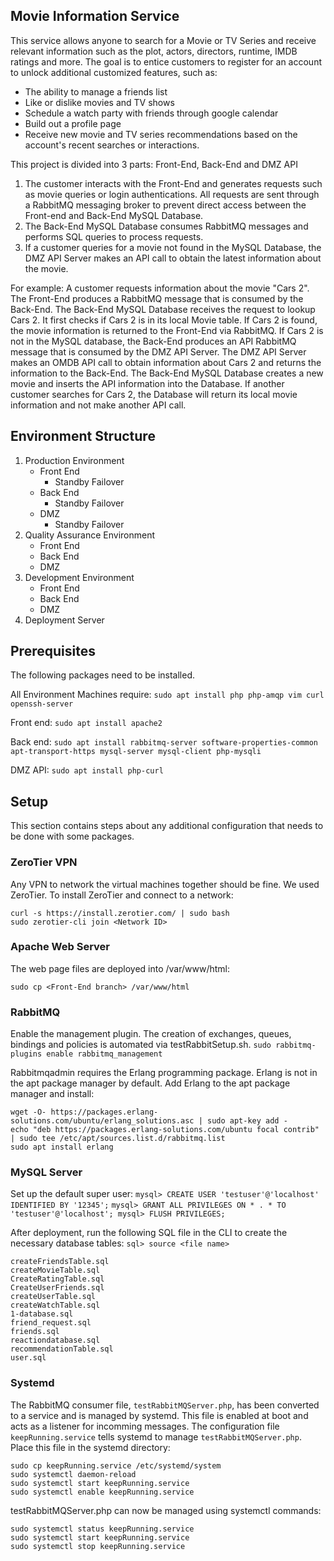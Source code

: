 ## Movie Information Service

This service allows anyone to search for a Movie or TV Series and receive relevant information such as the plot, actors, directors, runtime, IMDB ratings and more. The goal is to entice customers to register for an account to unlock additional customized features, such as: 
- The ability to manage a friends list 
- Like or dislike movies and TV shows 
- Schedule a watch party with friends through google calendar 
- Build out a profile page
- Receive new movie and TV series recommendations based on the account's recent searches or interactions. 

This project is divided into 3 parts: Front-End, Back-End and DMZ API
1. The customer interacts with the Front-End and generates requests such as movie queries or login authentications. All requests are sent through a RabbitMQ messaging broker to prevent direct access between the Front-end and Back-End MySQL Database.
2. The Back-End MySQL Database consumes RabbitMQ messages and performs SQL queries to process requests. 
3. If a customer queries for a movie not found in the MySQL Database, the DMZ API Server makes an API call to obtain the latest information about the movie.  

For example: A customer requests information about the movie "Cars 2". The Front-End produces a RabbitMQ message that is consumed by the Back-End. The Back-End MySQL Database receives the request to lookup Cars 2. It first checks if Cars 2 is in its local Movie table. If Cars 2 is found, the movie information is returned to the Front-End via RabbitMQ. If Cars 2 is not in the MySQL database, the Back-End produces an API RabbitMQ message that is consumed by the DMZ API Server. The DMZ API Server makes an OMDB API call to obtain information about Cars 2 and returns the information to the Back-End. The Back-End MySQL Database creates a new movie and inserts the API information into the Database. If another customer searches for Cars 2, the Database will return its local movie information and not make another API call.

## Environment Structure

1. Production Environment
   - Front End
     - Standby Failover
    - Back End
      - Standby Failover
    - DMZ
      - Standby Failover
2. Quality Assurance Environment
   - Front End
   - Back End
   - DMZ
3. Development Environment
   - Front End
   - Back End
   - DMZ
4. Deployment Server

## Prerequisites

The following packages need to be installed.

All Environment Machines require: ```sudo apt install php php-amqp vim curl openssh-server```

Front end: ```sudo apt install apache2```

Back end: ```sudo apt install rabbitmq-server software-properties-common apt-transport-https mysql-server mysql-client php-mysqli```

DMZ API: ```sudo apt install php-curl```

## Setup

This section contains steps about any additional configuration that needs to be done with some packages.

### ZeroTier VPN

Any VPN to network the virtual machines together should be fine. We used ZeroTier. To install ZeroTier and connect to a network:
```
curl -s https://install.zerotier.com/ | sudo bash
sudo zerotier-cli join <Network ID>
```
### Apache Web Server

The web page files are deployed into /var/www/html: 
```
sudo cp <Front-End branch> /var/www/html
```

### RabbitMQ

Enable the management plugin. The creation of exchanges, queues, bindings and policies is automated via testRabbitSetup.sh.
```sudo rabbitmq-plugins enable rabbitmq_management```

Rabbitmqadmin requires the Erlang programming package. Erlang is not in the apt package manager by default. Add Erlang to the apt package manager and install: 
```
wget -O- https://packages.erlang-solutions.com/ubuntu/erlang_solutions.asc | sudo apt-key add -
echo "deb https://packages.erlang-solutions.com/ubuntu focal contrib" | sudo tee /etc/apt/sources.list.d/rabbitmq.list
sudo apt install erlang
```

### MySQL Server

Set up the default super user: ```mysql> CREATE USER 'testuser'@'localhost' IDENTIFIED BY '12345';``` ```mysql> GRANT ALL PRIVILEGES ON * . * TO 'testuser'@'localhost'; mysql> FLUSH PRIVILEGES;```

After deployment, run the following SQL file in the CLI to create the necessary database tables: ```sql> source <file name>```
```
createFriendsTable.sql
createMovieTable.sql
CreateRatingTable.sql
CreateUserFriends.sql
createUserTable.sql
createWatchTable.sql
1-database.sql
friend_request.sql
friends.sql
reactiondatabase.sql
recommendationTable.sql
user.sql
```
### Systemd

The RabbitMQ consumer file, ```testRabbitMQServer.php```, has been converted to a service and is managed by systemd. This file is enabled at boot and acts as a listener for incomming messages. The configuration file ```keepRunning.service``` tells systemd to manage ```testRabbitMQServer.php```. Place this file in the systemd directory:
```
sudo cp keepRunning.service /etc/systemd/system
sudo systemctl daemon-reload
sudo systemctl start keepRunning.service
sudo systemctl enable keepRunning.service
```
testRabbitMQServer.php can now be managed using systemctl commands:
```
sudo systemctl status keepRunning.service
sudo systemctl start keepRunning.service
sudo systemctl stop keepRunning.service
```

